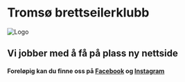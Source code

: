 Tromsø brettseilerklubb
=====
![Logo](https://github.com/jhehenri/test/raw/master/TBSK%20Logo.jpg)

## Vi jobber med å få på plass ny nettside

#### Foreløpig kan du finne oss på [Facebook](https://www.facebook.com/groups/tromsobsk/) og [Instagram](https://www.instagram.com/tromso_brettseilerklubb/)

